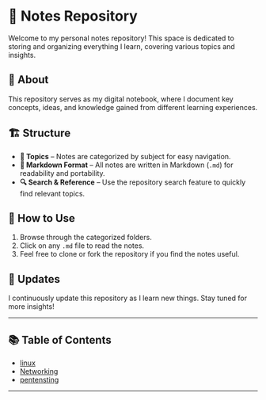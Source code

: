 

# 📒 Notes Repository

Welcome to my personal notes repository! This space is dedicated to storing and organizing everything I learn, covering various topics and insights. 

## 📌 About
This repository serves as my digital notebook, where I document key concepts, ideas, and knowledge gained from different learning experiences. 

## 🏗 Structure
- **📂 Topics** – Notes are categorized by subject for easy navigation.
- **📜 Markdown Format** – All notes are written in Markdown (`.md`) for readability and portability.
- **🔍 Search & Reference** – Use the repository search feature to quickly find relevant topics.

## 🚀 How to Use
1. Browse through the categorized folders.
2. Click on any `.md` file to read the notes.
3. Feel free to clone or fork the repository if you find the notes useful.

## 🔄 Updates
I continuously update this repository as I learn new things. Stay tuned for more insights!

---

## 📚 Table of Contents

- [linux](linux)
- [Networking](networking)
- [pentensting](pentenst)

---

